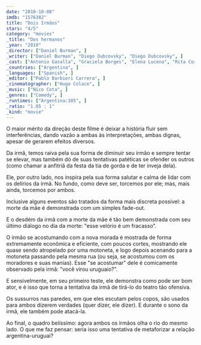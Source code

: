 ```yaml
---
date: "2010-10-08"
imdb: "1576382"
title: "Dois Irmãos"
stars: "4/5"
category: "movies"
_title: "Dos hermanos"
_year: "2010"
_director: ["Daniel Burman", ]
_writer: ["Daniel Burman", "Diego Dubcovsky", "Diego Dubcovsky", ]
_cast: ["Antonio Gasalla", "Graciela Borges", "Elena Lucena", "Rita Cortese", "Osmar Núñez", "Gustavo Jalife", ]
_countries: ["Argentina", ]
_languages: ["Spanish", ]
_editor: ["Pablo Barbieri Carrera", ]
_cinematographer: ["Hugo Colace", ]
_music: ["Nico Cota", ]
_genres: ["Comedy", ]
_runtimes: ["Argentina:105", ]
_ratio: "1.85 : 1"
_kind: "movie"
---
```

O maior mérito da direção deste filme é deixar a história fluir sem interferências, dando vazão a ambas às interpretações, ambas dignas, apesar de gerarem efeitos diversos.

Da irmã, temos raiva pela sua forma de diminuir seu irmão e sempre tentar se elevar, mas também dó de suas tentativas patéticas se ofender os outros (como chamar a anfitriã da festa da tia de gorda e de ter inveja dela).

Ele, por outro lado, nos inspira pela sua forma salutar e calma de lidar com os delírios da irmã. No fundo, como deve ser, torcemos por ele; mas, mais ainda, torcemos por ambos.

Inclusive alguns eventos são tratados da forma mais discreta possível: a morte da mãe é demonstrada com um simples fade-out.

E o desdém da irmã com a morte da mãe é tão bem demonstrada com seu último diálogo no dia da morte: "esse velório é um fracasso".

O irmão se acostumando com a nova morada é mostrada de forma extremamente econômica e eficiente, com poucos cortes, mostrando ele quase sendo atropelado por uma motoneta, e logo depois acenando para a motoneta passando pela mesma rua (ou seja, se acostumou com os moradores e suas manias). Esse "se acostumar" dele é comicamente observado pela irmã: "você virou uruguaio?".

E sensivelmente, em seu primeiro teste, ele demonstra como pode ser bom ator, e é isso que torna a tentativa da irmã de tirá-lo do teatro tão ofensiva.

Os sussurros nas paredes, em que eles escutam pelos copos, são usados para ambos dizerem verdades (quer dizer, ele dizer). E durante o sono da irmã, ele também pode atacá-la.

Ao final, o quadro belíssimo: agora ambos os irmãos olha o rio do mesmo lado. O que me faz pensar: seria isso uma tentativa de metaforizar a relação argentina-uruguai?


